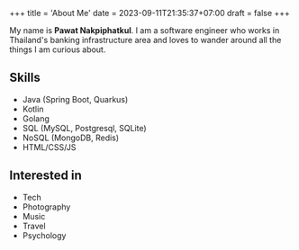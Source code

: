 +++
title = 'About Me'
date = 2023-09-11T21:35:37+07:00
draft = false
+++

My name is **Pawat Nakpiphatkul**. I am a software engineer who works in Thailand's banking infrastructure area and loves to wander around all the things I am curious about.

## Skills
* Java (Spring Boot, Quarkus)
* Kotlin
* Golang
* SQL (MySQL, Postgresql, SQLite)
* NoSQL (MongoDB, Redis)
* HTML/CSS/JS

## Interested in
* Tech
* Photography
* Music
* Travel
* Psychology